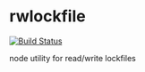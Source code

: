 rwlockfile
==========

[![Build Status](https://semaphoreci.com/api/v1/dickeyxxx/rwlockfile/branches/master/badge.svg)](https://semaphoreci.com/dickeyxxx/rwlockfile)

node utility for read/write lockfiles
